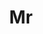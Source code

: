 ---
name: Shenghua Xu
title: Mr
email: 
website: 
note: (Intern at Huawei Noah Ark)
category: Master Students
photo: 
---
